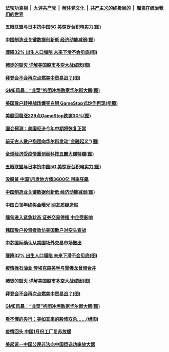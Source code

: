 ####  [法轮功真相](../../../../basic/blob/master/README.md?t=02021331) &nbsp;|&nbsp; [九评共产党](../../../../9ping.md/blob/master/README.md?t=02021331) &nbsp;|&nbsp; [解体党文化](../../../../jtdwh.md/blob/master/README.md?t=02021331)  &nbsp;|&nbsp; [共产主义的终极目的](../../../../gczydzjmd.md/blob/master/README.md?t=02021331) &nbsp;|&nbsp; [魔鬼在统治我们的世界](../../../../mgztzwmdsj.md/blob/master/README.md?t=02021331) 

#### [五眼联盟与日本抗中国5G 美惊讶台积电实力(图)](../pages/p5/961080.md?t=02021331) 

#### [中国制造业关键数据创新低 经济动能减弱(图)](../pages/p5/961073.md?t=02021331) 

#### [骤降32% 出生人口塌陷 未来下滑不会见底(图)](../pages/p5/961063.md?t=02021331) 

#### [赌徒的毁灭 详解美国股市多空大战成因(图)](../pages/p5/961012.md?t=02021331) 

#### [拜登会不会再次点燃美中贸易战？(图)](../pages/p5/960983.md?t=02021331) 

#### [GME风暴：“韭菜”抱团冲垮数家华尔街大鳄(图)](../pages/p5/960995.md?t=02021331) 

#### [美国散户转换战场爆买白银 GameStop式炒作再现(组图)](../pages/p5/961091.md?t=02021331) 

#### [美股回稳涨229点GameStop跌逾30%(图)](../pages/p5/961140.md?t=02021331) 

#### [国会预测：美国经济今年中期将恢复正常](../pages/p5/961133.md?t=02021331) 

#### [前无古人散户抱团向华尔街发动“金融起义”(图)](../pages/p5/961126.md?t=02021331) 

#### [全球经济受疫情重创而科技五霸大赚特赚(图)](../pages/p5/961118.md?t=02021331) 

#### [五眼联盟与日本抗中国5G 美惊讶台积电实力(图)](../pages/p5/961080.md?t=02021331) 

#### [没脱贫 中国1月发地方债3600亿 利率狂飙](../pages/p5/961075.md?t=02021331) 

#### [中国制造业关键数据创新低 经济动能减弱(图)](../pages/p5/961073.md?t=02021331) 

#### [中国白领年终奖金曝光 网友质疑造假](../pages/p5/961072.md?t=02021331) 

#### [缅甸进入紧急状态 证券交易停摆 中企受影响](../pages/p5/961070.md?t=02021331) 

#### [韩国散户投资者效仿美国散户对空头宣战](../pages/p5/961069.md?t=02021331) 

#### [中芯国际确认从美国场外交易市场撤出](../pages/p5/961066.md?t=02021331) 

#### [骤降32% 出生人口塌陷 未来下滑不会见底(图)](../pages/p5/961063.md?t=02021331) 

#### [疫情挫石油业 传埃克森美孚与雪佛龙曾想合并](../pages/p5/961059.md?t=02021331) 

#### [赌徒的毁灭 详解美国股市多空大战成因(图)](../pages/p5/961012.md?t=02021331) 

#### [拜登会不会再次点燃美中贸易战？(图)](../pages/p5/960983.md?t=02021331) 

#### [GME风暴：“韭菜”抱团冲垮数家华尔街大鳄(图)](../pages/p5/960995.md?t=02021331) 

#### [看不懂的央行：突如其来的股债双杀……(组图)](../pages/p5/960986.md?t=02021331) 

#### [疫情回头 中国1月份工厂复苏放缓](../pages/p5/960962.md?t=02021331) 

#### [美起诉一中国公民非法向中国运送功率放大器](../pages/p5/960961.md?t=02021331) 

